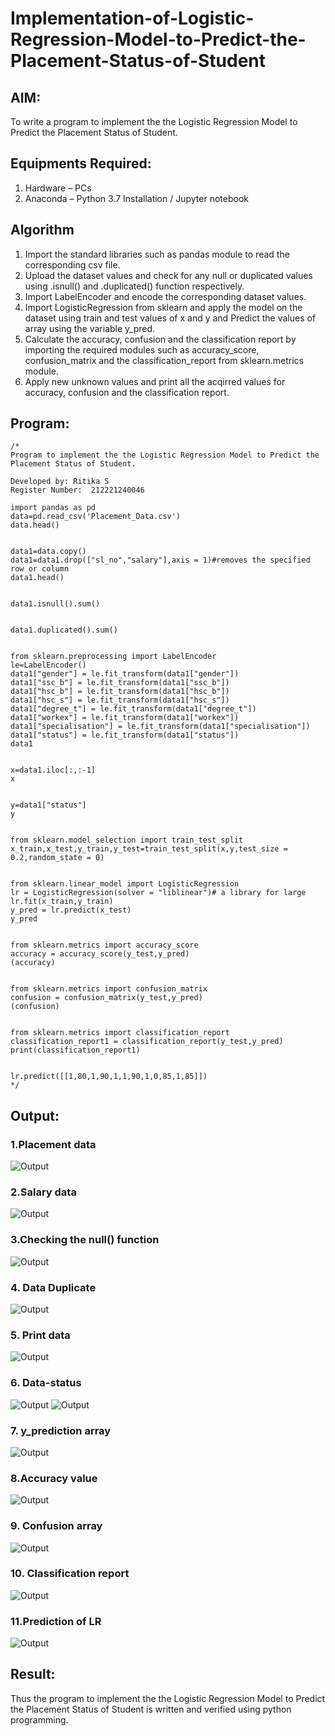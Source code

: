 # Implementation-of-Logistic-Regression-Model-to-Predict-the-Placement-Status-of-Student

## AIM:
To write a program to implement the the Logistic Regression Model to Predict the Placement Status of Student.

## Equipments Required:
1. Hardware – PCs
2. Anaconda – Python 3.7 Installation / Jupyter notebook

## Algorithm
1. Import the standard libraries such as pandas module to read the corresponding csv file.
2. Upload the dataset values and check for any null or duplicated values using .isnull() and .duplicated() function respectively.
3. Import LabelEncoder and encode the corresponding dataset values.
4. Import LogisticRegression from sklearn and apply the model on the dataset using train and test values of x and y and Predict the values of array using the variable y_pred.
5. Calculate the accuracy, confusion and the classification report by importing the required modules such as accuracy_score, confusion_matrix and the classification_report from sklearn.metrics module.
6. Apply new unknown values and print all the acqirred values for accuracy, confusion and the classification report.
 

## Program:
```
/*
Program to implement the the Logistic Regression Model to Predict the Placement Status of Student.

Developed by: Ritika S
Register Number:  212221240046

import pandas as pd
data=pd.read_csv('Placement_Data.csv')
data.head()


data1=data.copy()
data1=data1.drop(["sl_no","salary"],axis = 1)#removes the specified row or column
data1.head()


data1.isnull().sum()


data1.duplicated().sum()


from sklearn.preprocessing import LabelEncoder
le=LabelEncoder()
data1["gender"] = le.fit_transform(data1["gender"])
data1["ssc_b"] = le.fit_transform(data1["ssc_b"])
data1["hsc_b"] = le.fit_transform(data1["hsc_b"])
data1["hsc_s"] = le.fit_transform(data1["hsc_s"])
data1["degree_t"] = le.fit_transform(data1["degree_t"])
data1["workex"] = le.fit_transform(data1["workex"])
data1["specialisation"] = le.fit_transform(data1["specialisation"])
data1["status"] = le.fit_transform(data1["status"])
data1


x=data1.iloc[:,:-1]
x


y=data1["status"]
y


from sklearn.model_selection import train_test_split
x_train,x_test,y_train,y_test=train_test_split(x,y,test_size = 0.2,random_state = 0)


from sklearn.linear_model import LogisticRegression
lr = LogisticRegression(solver = "liblinear")# a library for large
lr.fit(x_train,y_train)
y_pred = lr.predict(x_test)
y_pred


from sklearn.metrics import accuracy_score
accuracy = accuracy_score(y_test,y_pred)
(accuracy)


from sklearn.metrics import confusion_matrix
confusion = confusion_matrix(y_test,y_pred)
(confusion)


from sklearn.metrics import classification_report
classification_report1 = classification_report(y_test,y_pred)
print(classification_report1)


lr.predict([[1,80,1,90,1,1,90,1,0,85,1,85]])
*/  

```

## Output:
### 1.Placement data
![Output](p1.jpg)

### 2.Salary data
![Output](p2.jpg)

### 3.Checking the null() function
![Output](p3.jpg)

### 4. Data Duplicate
![Output](p4.jpg)

### 5. Print data
![Output](p5.jpg)

### 6. Data-status
![Output](p6.jpg)
![Output](p6-1.jpg)

### 7. y_prediction array
![Output](p7.jpg)

### 8.Accuracy value
![Output](p8.jpg)

### 9. Confusion array
![Output](p9.jpg)

### 10. Classification report
![Output](p10.jpg)

### 11.Prediction of LR

![Output](p11.jpg)


## Result:
Thus the program to implement the the Logistic Regression Model to Predict the Placement Status of Student is written and verified using python programming.
